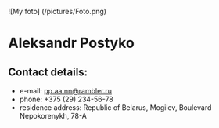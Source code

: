 ![My foto] (/pictures/Foto.png)

# Aleksandr Postyko
## Contact details:
* e-mail: pp.aa.nn@rambler.ru
* phone: +375 (29) 234-56-78
* residence address: Republic of Belarus, Mogilev, Boulevard Nepokorenykh, 78-A
